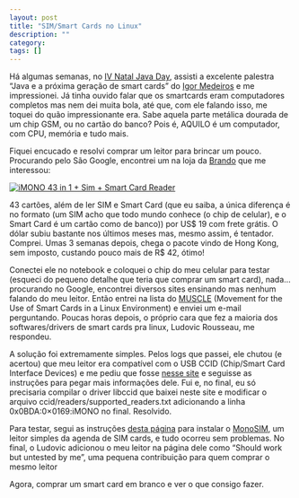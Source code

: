 ```yaml
---
layout: post
title: "SIM/Smart Cards no Linux"
description: ""
category: 
tags: []
---
```


Há algumas semanas, no [IV Natal Java
Day](http://www.jeebrasil.com.br/nataljavaday/), assisti a excelente palestra
“Java e a próxima geração de smart cards” do [Igor
Medeiros](http://www.igormedeiros.com.br/) e me impressionei. Já tinha ouvido
falar que os smartcards eram computadores completos mas nem dei muita bola, até
que, com ele falando isso, me toquei do quão impressionante era. Sabe aquela
parte metálica dourada de um chip GSM, ou no cartão do banco? Pois é, AQUILO é
um computador, com CPU, memória e tudo mais.

Fiquei encucado e resolvi comprar um leitor para brincar um pouco. Procurando
pelo São Google, encontrei um na loja da [Brando](http://usb.brando.com.hk/)
que me interessou:

[![iMONO 43 in 1 + Sim + Smart Card
Reader](/assets/media/imono43in1.jpg)](http://usb.brando.com.hk/prod_detail.php?prod_id=00570)

43 cartões, além de ler SIM e Smart Card (que eu saiba, a única diferença é no
formato (um SIM acho que todo mundo conhece (o chip de celular), e o Smart Card
é um cartão como de banco)) por US$ 19 com frete grátis. O dólar subiu bastante
nos últimos meses mas, mesmo assim, é tentador. Comprei. Umas 3 semanas depois,
chega o pacote vindo de Hong Kong, sem imposto, custando pouco mais de R$ 42,
ótimo!

Conectei ele no notebook e coloquei o chip do meu celular para testar (esqueci
do pequeno detalhe que teria que comprar um smart card), nada… procurando no
Google, encontrei diversos sites ensinando mas nenhum falando do meu leitor.
Então entrei na lista do [MUSCLE](http://www.linuxnet.com/) (Movement for the Use of Smart Cards in a Linux
Environment) e enviei um e-mail perguntando. Poucas horas depois, o próprio
cara que fez a maioria dos softwares/drivers de smart cards pra linux, Ludovic
Rousseau, me respondeu.

A solução foi extremamente simples. Pelos logs que passei, ele chutou (e
acertou) que meu leitor era compatível com o USB CCID (Chip/Smart Card
Interface Devices) e me pediu que fosse [nesse
site](http://pcsclite.alioth.debian.org/ccid.html#CCID_compliant) e seguisse as
instruções para pegar mais informações dele. Fui e, no final, eu só precisaria
compilar o driver libccid que baixei neste site e modificar o arquivo
ccid/readers/supported_readers.txt adicionando a linha 0x0BDA:0×0169:iMONO no
final. Resolvido.

Para testar, segui as instruções [desta
página](http://www.barrydegraaff.tk/index.html?files/Archive/Linux%20Sim%20Card%20reader/index.html)
para instalar o [MonoSIM](http://www.integrazioneweb.com/monosim/), um leitor
simples da agenda de SIM cards, e tudo ocorreu sem problemas. No final, o
Ludovic adicionou o meu leitor na página dele como “Should work but untested by
me”, uma pequena contribuição para quem comprar o mesmo leitor 

Agora, comprar um smart card em branco e ver o que consigo fazer.

